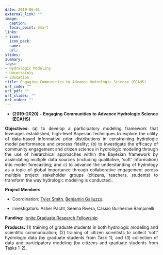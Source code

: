 ```yaml
---
date: 2019-06-01
external_link: ""
image:
  caption: 
  focal_point: Smart
links:
- icon: 
  icon_pack: 
  name: 
  url: 
slides: 
summary: 
tags:
- Hydrologic Modeling
- Uncertainty
- Education
title: Engaging Communities to Advance Hydrologic Science (ECAHS)
url_code: ""
url_pdf: ""
url_slides: ""
url_video: ""
---
```


<div style="text-align: justify">



*  **(2019-2020) - Engaging Communities to Advance Hydrologic Science (ECAHS)**

**Objectives:** (a) to develop a participatory modeling framework that leverages established, high-level Bayesian techniques to explore the utility of data-based informative prior distributions in constraining hydrologic model performance and process fidelity; (b) to investigate the efficacy of community engagement and citizen science in hydrologic modeling through the use of hierarchical approaches within the Bayesian framework by assimilating multiple data sources (including qualitative, ‘soft’ information) into model forecasting; and c) to advance the understanding of hydrology as a topic of global importance through collaborative engagement across multiple project stakeholder groups (citizens, teachers, students) to transform the way hydrologic modeling is conducted..

**Project Members**

* Coordination: [Tyler Smith](https://adweb.clarkson.edu/~tsmith/index.html), [Benjamin Galluzzo](https://www.clarkson.edu/people/benjamin-galluzzo).

* Investigators: Asher Pacht, Seema Rivera, Cássio Guilherme Rampinelli


**Funding:** [Ignite Graduate Research Fellowship](https://www.newswise.com/articles/clarkson-university-s-inaugural-faculty-undergraduate-research-program-awards-three-competitive-proposals-second-round-of-the-ignite-research-fellowship-program-holds-shark-tank-style-competition-on-february-28-2019) 

**Products:** (1) training of graduate students in both hydrologic modeling and scientific communication; (2) training of citizen scientists to collect ‘soft’ hydrologic data (by graduate students from Task 1); and (3) collection of data and participatory modeling (by citizens and graduate students from Tasks 1-2).




